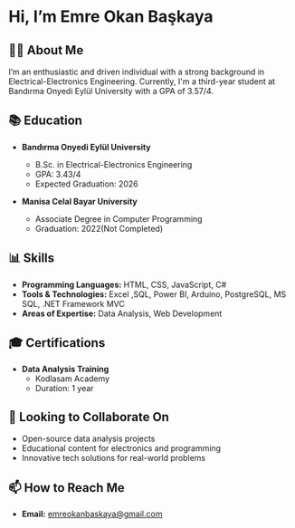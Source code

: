 # Hi, I’m Emre Okan Başkaya

## 👨‍💼 About Me
I’m an enthusiastic and driven individual with a strong background in Electrical-Electronics Engineering. Currently, I'm a third-year student at Bandırma Onyedi Eylül University with a GPA of 3.57/4. 

## 📚 Education
- **Bandırma Onyedi Eylül University**
  - B.Sc. in Electrical-Electronics Engineering
  - GPA: 3.43/4
  - Expected Graduation: 2026

- **Manisa Celal Bayar University**
  - Associate Degree in Computer Programming
  - Graduation: 2022(Not Completed)

## 📊 Skills
- **Programming Languages:** HTML, CSS, JavaScript, C#
- **Tools & Technologies:** Excel ,SQL, Power BI, Arduino, PostgreSQL, MS SQL, .NET Framework MVC
- **Areas of Expertise:** Data Analysis, Web Development
## 🎓 Certifications
- **Data Analysis Training**
  - Kodlasam Academy
  - Duration: 1 year

## 💬 Looking to Collaborate On
- Open-source data analysis projects
- Educational content for electronics and programming
- Innovative tech solutions for real-world problems

## 📫 How to Reach Me
- **Email:** emreokanbaskaya@gmail.com

